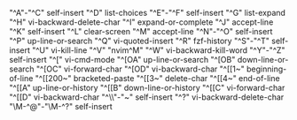
"^A"-"^C" self-insert
"^D" list-choices
"^E"-"^F" self-insert
"^G" list-expand
"^H" vi-backward-delete-char
"^I" expand-or-complete
"^J" accept-line
"^K" self-insert
"^L" clear-screen
"^M" accept-line
"^N"-"^O" self-insert
"^P" up-line-or-search
"^Q" vi-quoted-insert
"^R" fzf-history
"^S"-"^T" self-insert
"^U" vi-kill-line
"^V" "nvim^M"
"^W" vi-backward-kill-word
"^Y"-"^Z" self-insert
"^[" vi-cmd-mode
"^[OA" up-line-or-search
"^[OB" down-line-or-search
"^[OC" vi-forward-char
"^[OD" vi-backward-char
"^[[1~" beginning-of-line
"^[[200~" bracketed-paste
"^[[3~" delete-char
"^[[4~" end-of-line
"^[[A" up-line-or-history
"^[[B" down-line-or-history
"^[[C" vi-forward-char
"^[[D" vi-backward-char
"^\\\\"-"~" self-insert
"^?" vi-backward-delete-char
"\M-^@"-"\M-^?" self-insert
